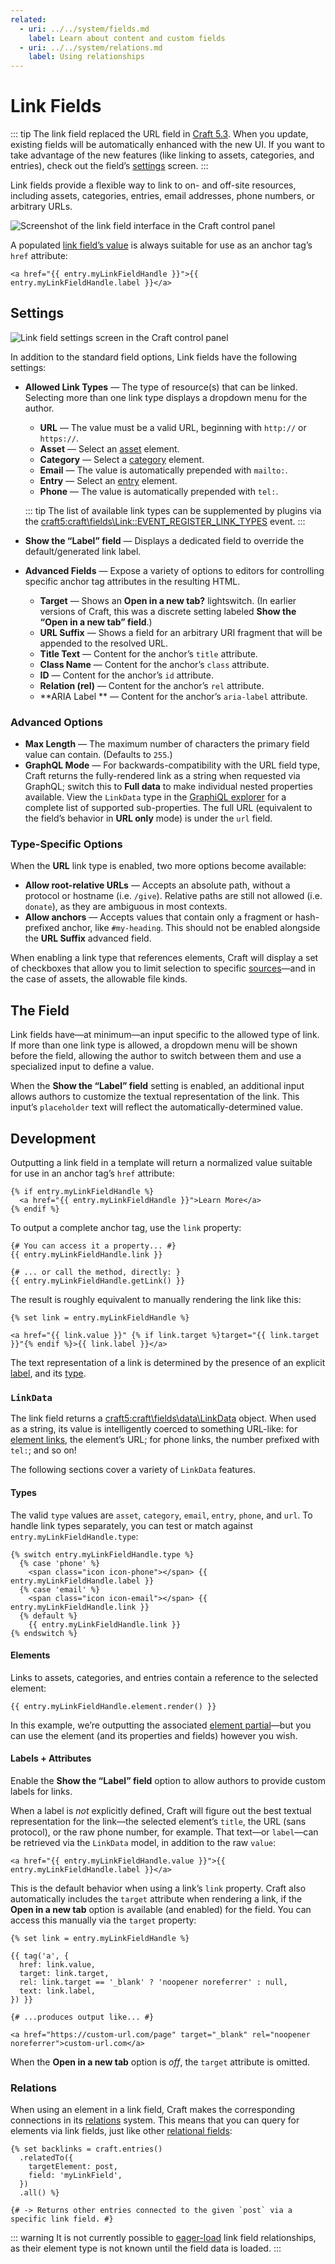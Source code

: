 ```yaml
---
related:
  - uri: ../../system/fields.md
    label: Learn about content and custom fields
  - uri: ../../system/relations.md
    label: Using relationships
---
```


# Link Fields <Badge text="New!" />

::: tip
The link field replaced the URL field in [Craft 5.3](github:craftcms/cms/releases/5.3.0). When you update, existing fields will be automatically enhanced with the new UI. If you want to take advantage of the new features (like linking to assets, categories, and entries), check out the field’s [settings](#settings) screen.
:::

Link fields provide a flexible way to link to on- and off-site resources, including assets, categories, entries, email addresses, phone numbers, or arbitrary URLs.

<!-- more -->

![Screenshot of the link field interface in the Craft control panel](../../images/fields-link-ui.png)

A populated [link field’s value](#development) is always suitable for use as an anchor tag’s `href` attribute:

```twig
<a href="{{ entry.myLinkFieldHandle }}">{{ entry.myLinkFieldHandle.label }}</a>
```

## Settings

<BrowserShot
  url="https://my-craft-project.ddev.site/admin/settings/fields/new"
  :link="false"
  :max-height="500"
  caption="Adding a new link field via the control panel.">
<img src="../../images/fields-link-settings.png" alt="Link field settings screen in the Craft control panel">
</BrowserShot>

In addition to the standard field options, Link fields have the following settings:

- **Allowed Link Types** — The type of resource(s) that can be linked. Selecting more than one link type displays a dropdown menu for the author.

  - **URL** — The value must be a valid URL, beginning with `http://` or `https://`.
  - **Asset** — Select an [asset](../element-types/assets.md) element.
  - **Category** — Select a [category](../element-types/categories.md) element.
  - **Email** — The value is automatically prepended with `mailto:`.
  - **Entry** — Select an [entry](../element-types/entries.md) element.
  - **Phone** — The value is automatically prepended with `tel:`.

  ::: tip
  The list of available link types can be supplemented by plugins via the <craft5:craft\fields\Link::EVENT_REGISTER_LINK_TYPES> event.
  :::

- **Show the “Label” field** — Displays a dedicated field to override the default/generated link label.
- **Advanced Fields** <Since ver="5.6.0" feature="Advanced link settings" /> — Expose a variety of options to editors for controlling specific anchor tag attributes in the resulting HTML.
  - **Target** — Shows an **Open in a new tab?** lightswitch. (In earlier versions of Craft, this was a discrete setting labeled **Show the “Open in a new tab” field**.)
  - **URL Suffix** — Shows a field for an arbitrary URI fragment that will be appended to the resolved URL.
  - **Title Text** — Content for the anchor’s `title` attribute.
  - **Class Name** — Content for the anchor’s `class` attribute.
  - **ID** — Content for the anchor’s `id` attribute. 
  - **Relation (rel)** — Content for the anchor’s `rel` attribute.
  - **ARIA Label ** — Content for the anchor’s `aria-label` attribute.

### Advanced Options

- **Max Length** — The maximum number of characters the primary field value can contain. (Defaults to `255`.)
- **GraphQL Mode** — For backwards-compatibility with the URL field type, Craft returns the fully-rendered link as a string when requested via GraphQL; switch this to **Full data** to make individual nested properties available. View the `LinkData` type in the [GraphiQL explorer](../../development/graphql.md#using-the-graphiql-ide) for a complete list of supported sub-properties. The full URL (equivalent to the field’s behavior in **URL only** mode) is under the `url` field.

### Type-Specific Options

When the **URL** link type is enabled, two more options become available:

- **Allow root-relative URLs** — Accepts an absolute path, without a protocol or hostname (i.e. `/give`). Relative paths are still not allowed (i.e. `donate`), as they are ambiguous in most contexts.
- **Allow anchors** — Accepts values that contain only a fragment or hash-prefixed anchor, like `#my-heading`. This should not be enabled alongside the **URL Suffix** advanced field.

When enabling a link type that references elements, Craft will display a set of checkboxes that allow you to limit selection to specific [sources](../../system/elements.md#sources)—and in the case of assets, the allowable file kinds.

## The Field

Link fields have—at minimum—an input specific to the allowed type of link. If more than one link type is allowed, a dropdown menu will be shown before the field, allowing the author to switch between them and use a specialized input to define a value.

When the **Show the “Label” field** setting is enabled, an additional input allows authors to customize the textual representation of the link. This input’s `placeholder` text will reflect the automatically-determined value.

## Development

Outputting a link field in a template will return a normalized value suitable for use in an anchor tag’s `href` attribute:

```twig
{% if entry.myLinkFieldHandle %}
  <a href="{{ entry.myLinkFieldHandle }}">Learn More</a>
{% endif %}
```

To output a complete anchor tag, use the `link` property:

```twig
{# You can access it a property... #}
{{ entry.myLinkFieldHandle.link }}

{# ... or call the method, directly: }
{{ entry.myLinkFieldHandle.getLink() }}
```

The result is roughly equivalent to manually rendering the link like this:

```twig
{% set link = entry.myLinkFieldHandle %}

<a href="{{ link.value }}" {% if link.target %}target="{{ link.target }}"{% endif %}>{{ link.label }}</a>
```

The text representation of a link is determined by the presence of an explicit [label](#labels-attributes), and its [type](#types).

### `LinkData`

The link field returns a <craft5:craft\fields\data\LinkData> object. When used as a string, its value is intelligently coerced to something URL-like: for [element links](#elements), the element’s URL; for phone links, the number prefixed with `tel:`; and so on!

The following sections cover a variety of `LinkData` features.

#### Types

The valid `type` values are `asset`, `category`, `email`, `entry`, `phone`, and `url`. To handle link types separately, you can test or match against `entry.myLinkFieldHandle.type`:

```twig
{% switch entry.myLinkFieldHandle.type %}
  {% case 'phone' %}
    <span class="icon icon-phone"></span> {{ entry.myLinkFieldHandle.label }}
  {% case 'email' %}
    <span class="icon icon-email"></span> {{ entry.myLinkFieldHandle.link }}
  {% default %}
    {{ entry.myLinkFieldHandle.link }}
{% endswitch %}
```

#### Elements

Links to assets, categories, and entries contain a reference to the selected element:

```twig
{{ entry.myLinkFieldHandle.element.render() }}
```

In this example, we’re outputting the associated [element partial](../../system/elements.md#element-partials)—but you can use the element (and its properties and fields) however you wish.

#### Labels + Attributes <Since ver="5.5.0" feature="Link labels and targets" />

Enable the **Show the “Label” field** option to allow authors to provide custom labels for links.

When a label is _not_ explicitly defined, Craft will figure out the best textual representation for the link—the selected element’s `title`, the URL (sans protocol), or the raw phone number, for example. That text—or `label`—can be retrieved via the `LinkData` model, in addition to the raw `value`:

```twig
<a href="{{ entry.myLinkFieldHandle.value }}">{{ entry.myLinkFieldHandle.label }}</a>
```

This is the default behavior when using a link’s `link` property. Craft also automatically includes the `target` attribute when rendering a link, if the **Open in a new tab** option is available (and enabled) for the field. You can access this manually via the `target` property:

```twig
{% set link = entry.myLinkFieldHandle %}

{{ tag('a', {
  href: link.value,
  target: link.target,
  rel: link.target == '_blank' ? 'noopener noreferrer' : null,
  text: link.label,
}) }}

{# ...produces output like... #}

<a href="https://custom-url.com/page" target="_blank" rel="noopener noreferrer">custom-url.com</a>
```

When the **Open in a new tab** option is _off_, the `target` attribute is omitted.

### Relations

When using an element in a link field, Craft makes the corresponding connections in its [relations](../../system/relations.md) system. This means that you can query for elements via link fields, just like other [relational fields](../../system/relations.md#custom-fields):

```twig
{% set backlinks = craft.entries()
  .relatedTo({
    targetElement: post,
    field: 'myLinkField',
  })
  .all() %}

{# -> Returns other entries connected to the given `post` via a specific link field. #}
```

::: warning
It is not currently possible to [eager-load](../../development/eager-loading.md) link field relationships, as their element type is not known until the field data is loaded.
:::
